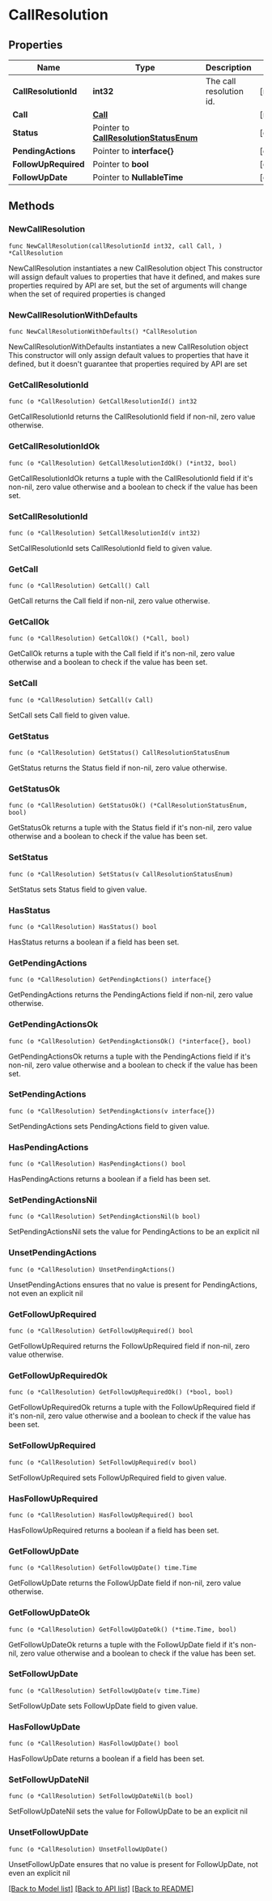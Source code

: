 # CallResolution

## Properties

Name | Type | Description | Notes
------------ | ------------- | ------------- | -------------
**CallResolutionId** | **int32** | The call resolution id. | [readonly] 
**Call** | [**Call**](Call.md) |  | [readonly] 
**Status** | Pointer to [**CallResolutionStatusEnum**](CallResolutionStatusEnum.md) |  | [optional] 
**PendingActions** | Pointer to **interface{}** |  | [optional] 
**FollowUpRequired** | Pointer to **bool** |  | [optional] 
**FollowUpDate** | Pointer to **NullableTime** |  | [optional] 

## Methods

### NewCallResolution

`func NewCallResolution(callResolutionId int32, call Call, ) *CallResolution`

NewCallResolution instantiates a new CallResolution object
This constructor will assign default values to properties that have it defined,
and makes sure properties required by API are set, but the set of arguments
will change when the set of required properties is changed

### NewCallResolutionWithDefaults

`func NewCallResolutionWithDefaults() *CallResolution`

NewCallResolutionWithDefaults instantiates a new CallResolution object
This constructor will only assign default values to properties that have it defined,
but it doesn't guarantee that properties required by API are set

### GetCallResolutionId

`func (o *CallResolution) GetCallResolutionId() int32`

GetCallResolutionId returns the CallResolutionId field if non-nil, zero value otherwise.

### GetCallResolutionIdOk

`func (o *CallResolution) GetCallResolutionIdOk() (*int32, bool)`

GetCallResolutionIdOk returns a tuple with the CallResolutionId field if it's non-nil, zero value otherwise
and a boolean to check if the value has been set.

### SetCallResolutionId

`func (o *CallResolution) SetCallResolutionId(v int32)`

SetCallResolutionId sets CallResolutionId field to given value.


### GetCall

`func (o *CallResolution) GetCall() Call`

GetCall returns the Call field if non-nil, zero value otherwise.

### GetCallOk

`func (o *CallResolution) GetCallOk() (*Call, bool)`

GetCallOk returns a tuple with the Call field if it's non-nil, zero value otherwise
and a boolean to check if the value has been set.

### SetCall

`func (o *CallResolution) SetCall(v Call)`

SetCall sets Call field to given value.


### GetStatus

`func (o *CallResolution) GetStatus() CallResolutionStatusEnum`

GetStatus returns the Status field if non-nil, zero value otherwise.

### GetStatusOk

`func (o *CallResolution) GetStatusOk() (*CallResolutionStatusEnum, bool)`

GetStatusOk returns a tuple with the Status field if it's non-nil, zero value otherwise
and a boolean to check if the value has been set.

### SetStatus

`func (o *CallResolution) SetStatus(v CallResolutionStatusEnum)`

SetStatus sets Status field to given value.

### HasStatus

`func (o *CallResolution) HasStatus() bool`

HasStatus returns a boolean if a field has been set.

### GetPendingActions

`func (o *CallResolution) GetPendingActions() interface{}`

GetPendingActions returns the PendingActions field if non-nil, zero value otherwise.

### GetPendingActionsOk

`func (o *CallResolution) GetPendingActionsOk() (*interface{}, bool)`

GetPendingActionsOk returns a tuple with the PendingActions field if it's non-nil, zero value otherwise
and a boolean to check if the value has been set.

### SetPendingActions

`func (o *CallResolution) SetPendingActions(v interface{})`

SetPendingActions sets PendingActions field to given value.

### HasPendingActions

`func (o *CallResolution) HasPendingActions() bool`

HasPendingActions returns a boolean if a field has been set.

### SetPendingActionsNil

`func (o *CallResolution) SetPendingActionsNil(b bool)`

 SetPendingActionsNil sets the value for PendingActions to be an explicit nil

### UnsetPendingActions
`func (o *CallResolution) UnsetPendingActions()`

UnsetPendingActions ensures that no value is present for PendingActions, not even an explicit nil
### GetFollowUpRequired

`func (o *CallResolution) GetFollowUpRequired() bool`

GetFollowUpRequired returns the FollowUpRequired field if non-nil, zero value otherwise.

### GetFollowUpRequiredOk

`func (o *CallResolution) GetFollowUpRequiredOk() (*bool, bool)`

GetFollowUpRequiredOk returns a tuple with the FollowUpRequired field if it's non-nil, zero value otherwise
and a boolean to check if the value has been set.

### SetFollowUpRequired

`func (o *CallResolution) SetFollowUpRequired(v bool)`

SetFollowUpRequired sets FollowUpRequired field to given value.

### HasFollowUpRequired

`func (o *CallResolution) HasFollowUpRequired() bool`

HasFollowUpRequired returns a boolean if a field has been set.

### GetFollowUpDate

`func (o *CallResolution) GetFollowUpDate() time.Time`

GetFollowUpDate returns the FollowUpDate field if non-nil, zero value otherwise.

### GetFollowUpDateOk

`func (o *CallResolution) GetFollowUpDateOk() (*time.Time, bool)`

GetFollowUpDateOk returns a tuple with the FollowUpDate field if it's non-nil, zero value otherwise
and a boolean to check if the value has been set.

### SetFollowUpDate

`func (o *CallResolution) SetFollowUpDate(v time.Time)`

SetFollowUpDate sets FollowUpDate field to given value.

### HasFollowUpDate

`func (o *CallResolution) HasFollowUpDate() bool`

HasFollowUpDate returns a boolean if a field has been set.

### SetFollowUpDateNil

`func (o *CallResolution) SetFollowUpDateNil(b bool)`

 SetFollowUpDateNil sets the value for FollowUpDate to be an explicit nil

### UnsetFollowUpDate
`func (o *CallResolution) UnsetFollowUpDate()`

UnsetFollowUpDate ensures that no value is present for FollowUpDate, not even an explicit nil

[[Back to Model list]](../README.md#documentation-for-models) [[Back to API list]](../README.md#documentation-for-api-endpoints) [[Back to README]](../README.md)


